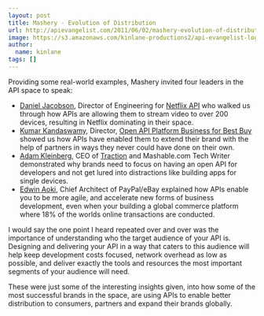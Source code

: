 ```yaml
---
layout: post
title: Mashery - Evolution of Distribution
url: http://apievangelist.com/2011/06/02/mashery-evolution-of-distribution/
image: https://s3.amazonaws.com/kinlane-productions2/api-evangelist-logos/api-evangelist-butterfly-vertical.png
author:
  name: kinlane
tags: []
---
```

Providing some real-world examples, Mashery invited four leaders in the API space to speak:

*   [Daniel Jacobson](http://twitter.com/#!/daniel_jacobson "Daniel Jacobsen"), Director of Engineering for [Netflix API](http://developer.netflix.com/ "Netflix API") who walked us through how APIs are allowing them to stream video to over 200 devices, resulting in Netflix dominating in their space.
*   [Kumar Kandaswamy](http://twitter.com/#!/Kumar_K "Kumar Kandaswamy"), Director, [Open API Platform Business for Best Buy](http://www.bbyopen.com/ "Open API Platform Business for Best Buy") showed us how APIs have enabled them to extend their brand with the help of partners in ways they never could have done on their own.
*   [Adam Kleinberg](http://twitter.com/#!/adamkleinberg "Adam Kleinberg"), CEO of [Traction](http://www.tractionco.com/ "Traction") and Mashable.com Tech Writer demonstrated why brands need to focus on having an open API for developers and not get lured into distractions like building apps for single devices.
*   [Edwin Aoki](http://twitter.com/#!/edwinaoki "Edwin Aoki"), Chief Architect of PayPal/eBay explained how APIs enable you to be more agile, and accelerate new forms of business development, even when your building a global commerce platform where 18% of the worlds online transactions are conducted.

I would say the one point I heard repeated over and over was the importance of understanding who the target audience of your API is. Designing and delivering your API in a way that caters to this audience will help keep development costs focused, network overhead as low as possible, and deliver exactly the tools and resources the most important segments of your audience will need.

These were just some of the interesting insights given, into how some of the most successful brands in the space, are using APIs to enable better distribution to consumers, partners and expand their brands globally.